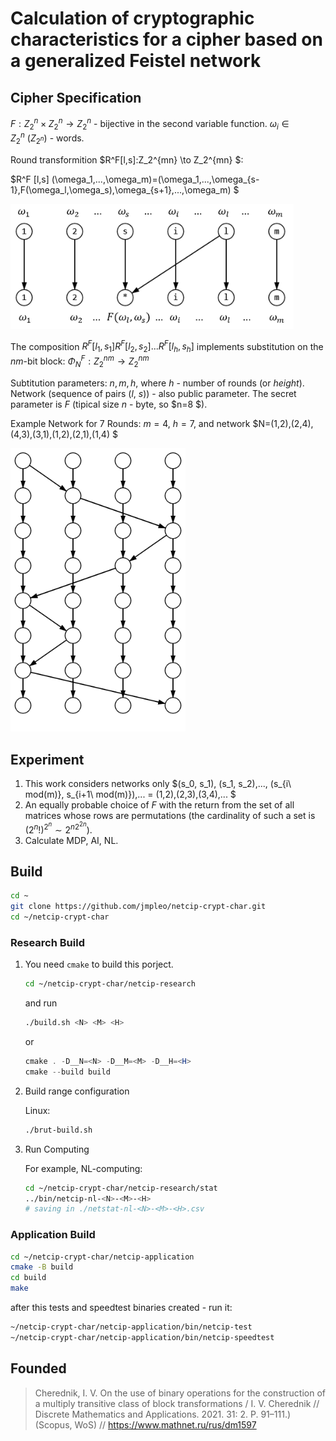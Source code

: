 
# Calculation of cryptographic characteristics for a cipher based on a generalized Feistel network

## Cipher Specification

$F:Z_2^n \times Z_2^n\to Z_2^n$ - bijective in the second variable function. $\omega_i \in Z_2^n\ (Z_{2^n})$ - words.

Round transformition $R^F[l,s]:Z_2^{mn} \to Z_2^{mn} $:

$R^F [l,s] (\omega_1,...,\omega_m)=(\omega_1,...,\omega_{s-1},F(\omega_l,\omega_s),\omega_{s+1},...,\omega_m) $

<img src="img/round.png" alt="round" style="zoom:85%;" />

The composition $R^F[l_1,s_1]R^F[l_2,s_2]...R^F[l_h,s_h]$ implements substitution on the $nm$-bit block: $\Phi^F_N : Z_2^{nm}\to Z_2^{nm}$

Subtitution parameters: $n, m, h$, where $h$ - number of rounds (or *height*).
Network (sequence of pairs ($l$, $s$)) - also public parameter. The secret parameter is $F$ (tipical size $n$ - byte, so $n=8 $).

Example Network for 7 Rounds: $m=4,\ h=7$, and network $N=(1,2),(2,4),(4,3),(3,1),(1,2),(2,1),(1,4) $

<img src="img/example.png" alt="example" style="zoom:80%;" />

## Experiment

1. This work considers networks only $(s_0, s_1), (s_1, s_2),..., (s_{i\ mod(m)}, s_{i+1\ mod(m)}),... = (1,2),(2,3),(3,4),... $
2. An equally probable choice of $F$ with the return from the set of all matrices whose rows are permutations (the cardinality of such a set is $(2^{n}!)^{2^{n}} \sim 2^{n2^{2n}}$).
3. Calculate MDP, AI, NL.

## Build

```bash
cd ~
git clone https://github.com/jmpleo/netcip-crypt-char.git
cd ~/netcip-crypt-char
```

### Research Build

1. You need `cmake` to build this porject.

   ```bash
   cd ~/netcip-crypt-char/netcip-research
   ```

   and run

   ```bash
   ./build.sh <N> <M> <H>
   ```
   or
   ```powershell
   cmake . -D__N=<N> -D__M=<M> -D__H=<H>
   cmake --build build
   ```

2. Build range configuration

   Linux:
   ```bash
   ./brut-build.sh
   ```

3. Run Computing

   For example, NL-computing:

   ```bash
   cd ~/netcip-crypt-char/netcip-research/stat
   ../bin/netcip-nl-<N>-<M>-<H>
   # saving in ./netstat-nl-<N>-<M>-<H>.csv
   ```

### Application Build

```bash
cd ~/netcip-crypt-char/netcip-application
cmake -B build
cd build
make
```

after this tests and speedtest binaries created - run it:

```bash
~/netcip-crypt-char/netcip-application/bin/netcip-test
~/netcip-crypt-char/netcip-application/bin/netcip-speedtest
```



## Founded

> Cherednik, I. V. On the use of binary operations for the construction of a multiply transitive class of block transformations / I. V. Cherednik // Discrete Mathematics and Applications.  2021.  31: 2. P. 91–111.) (Scopus, WoS) // https://www.mathnet.ru/rus/dm1597

